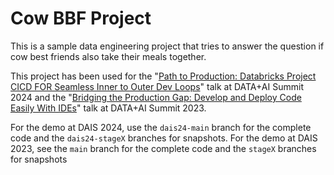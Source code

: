 # Cow BBF Project

This is a sample data engineering project that tries to answer the question if cow best friends also take their meals together. 


This project has been used for the "[Path to Production: Databricks Project CICD FOR Seamless Inner to Outer Dev Loops](https://www.databricks.com/dataaisummit/session/path-production-databricks-project-cicd-seamless-inner-outer-dev-loops)" talk at DATA+AI Summit 2024 and the "[Bridging the Production Gap: Develop and Deploy Code Easily With IDEs](https://www.databricks.com/dataaisummit/session/bridging-production-gap-develop-and-deploy-code-easily-ides/)" talk at DATA+AI Summit 2023.

For the demo at DAIS 2024, use the `dais24-main` branch for the complete code and the `dais24-stageX` branches for snapshots. For the demo at DAIS 2023, see the `main` branch for the complete code and the `stageX` branches for snapshots 
